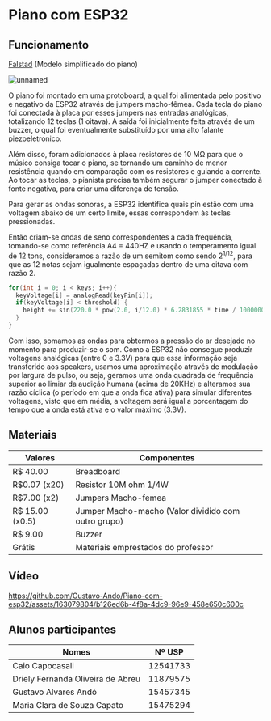 # Piano com ESP32
## Funcionamento

[Falstad](https://tinyurl.com/2j6gxfdj) (Modelo simplificado do piano)

![unnamed](https://github.com/Gustavo-Ando/Piano-com-esp32/assets/174065922/b7291a3e-eb44-44ad-bcd1-662a1aa75948)

O piano foi montado em uma protoboard, a qual foi alimentada pelo positivo e negativo da ESP32 através de jumpers macho-fêmea. Cada tecla do piano foi conectada à placa por esses jumpers nas entradas analógicas, totalizando 12 teclas (1 oitava). A saída foi inicialmente feita através de um buzzer, o qual foi eventualmente substituído por uma alto falante piezoeletronico.

Além disso, foram adicionados à placa resistores de 10 MΩ para que o músico consiga tocar o piano, se tornando um caminho de menor resistência quando em comparação com os resistores e guiando a corrente. Ao tocar as teclas, o pianista precisa também segurar o jumper conectado à fonte negativa, para criar uma diferença de tensão.

Para gerar as ondas sonoras, a ESP32 identifica quais pin estão com uma voltagem abaixo de um certo limite, essas correspondem às teclas pressionadas.

Então criam-se ondas de seno correspondentes a cada frequência, tomando-se como referência A4 = 440HZ e usando o temperamento igual de 12 tons, consideramos a razão de um semitom como sendo $2^{1/12}$, para que as 12 notas sejam igualmente espaçadas dentro de uma oitava com razão 2.

```cpp
for(int i = 0; i < keys; i++){
  keyVoltage[i] = analogRead(keyPin[i]);
  if(keyVoltage[i] < threshold) {
    height += sin(220.0 * pow(2.0, i/12.0) * 6.2831855 * time / 1000000.0);
  }
}
```

Com isso, somamos as ondas para obtermos a pressão do ar desejado no momento para produzir-se o som. Como a ESP32 não consegue produzir voltagens analógicas (entre 0 e 3.3V) para que essa informação seja transferido aos speakers, usamos uma aproximação através de modulação por largura de pulso, ou seja, geramos uma onda quadrada de frequência superior ao limiar da audição humana (acima de 20KHz) e alteramos sua razão cíclica (o período em que a onda fica ativa) para simular diferentes voltagens, visto que em média, a voltagem será igual a porcentagem do tempo que a onda está ativa e o valor máximo (3.3V).

## Materiais
|Valores| Componentes|
|-------|------------|
|R$ 40.00| Breadboard|
|R$0.07 (x20)| Resistor 10M ohm 1/4W|
|R$7.00 (x2)| Jumpers Macho-femea|
|R$ 15.00 (x0.5)| Jumper Macho-macho (Valor dividido com outro grupo)|
|R$ 9.00| Buzzer|
|Grátis |Materiais emprestados do professor|

## Vídeo

https://github.com/Gustavo-Ando/Piano-com-esp32/assets/163079804/b126ed6b-4f8a-4dc9-96e9-458e650c600c

## Alunos participantes
|Nomes|Nº USP|
|-----|------|
|Caio Capocasali | 12541733|
|Driely Fernanda Oliveira de Abreu | 11879575|
|Gustavo Alvares Andó | 15457345|
|Maria Clara de Souza Capato | 15475294|



